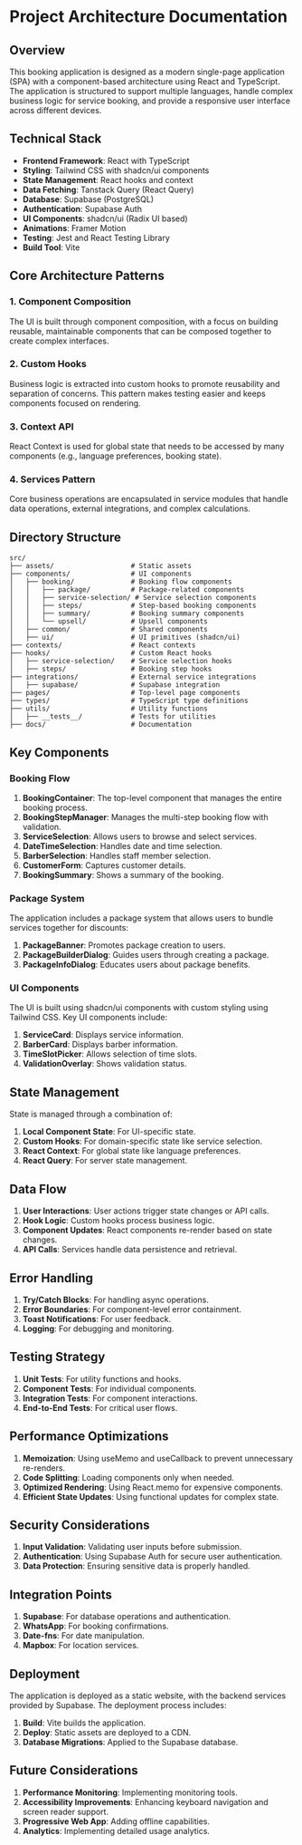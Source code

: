 
# Project Architecture Documentation

## Overview

This booking application is designed as a modern single-page application (SPA) with a component-based architecture using React and TypeScript. The application is structured to support multiple languages, handle complex business logic for service booking, and provide a responsive user interface across different devices.

## Technical Stack

- **Frontend Framework**: React with TypeScript
- **Styling**: Tailwind CSS with shadcn/ui components
- **State Management**: React hooks and context
- **Data Fetching**: Tanstack Query (React Query)
- **Database**: Supabase (PostgreSQL)
- **Authentication**: Supabase Auth
- **UI Components**: shadcn/ui (Radix UI based)
- **Animations**: Framer Motion
- **Testing**: Jest and React Testing Library
- **Build Tool**: Vite

## Core Architecture Patterns

### 1. Component Composition

The UI is built through component composition, with a focus on building reusable, maintainable components that can be composed together to create complex interfaces.

### 2. Custom Hooks

Business logic is extracted into custom hooks to promote reusability and separation of concerns. This pattern makes testing easier and keeps components focused on rendering.

### 3. Context API

React Context is used for global state that needs to be accessed by many components (e.g., language preferences, booking state).

### 4. Services Pattern

Core business operations are encapsulated in service modules that handle data operations, external integrations, and complex calculations.

## Directory Structure

```
src/
├── assets/                   # Static assets
├── components/               # UI components
│   ├── booking/              # Booking flow components
│   │   ├── package/          # Package-related components
│   │   ├── service-selection/ # Service selection components
│   │   ├── steps/            # Step-based booking components
│   │   ├── summary/          # Booking summary components
│   │   └── upsell/           # Upsell components
│   ├── common/               # Shared components
│   ├── ui/                   # UI primitives (shadcn/ui)
├── contexts/                 # React contexts
├── hooks/                    # Custom React hooks
│   ├── service-selection/    # Service selection hooks
│   ├── steps/                # Booking step hooks
├── integrations/             # External service integrations
│   ├── supabase/             # Supabase integration
├── pages/                    # Top-level page components
├── types/                    # TypeScript type definitions
├── utils/                    # Utility functions
│   ├── __tests__/            # Tests for utilities
├── docs/                     # Documentation
```

## Key Components

### Booking Flow

1. **BookingContainer**: The top-level component that manages the entire booking process.
2. **BookingStepManager**: Manages the multi-step booking flow with validation.
3. **ServiceSelection**: Allows users to browse and select services.
4. **DateTimeSelection**: Handles date and time selection.
5. **BarberSelection**: Handles staff member selection.
6. **CustomerForm**: Captures customer details.
7. **BookingSummary**: Shows a summary of the booking.

### Package System

The application includes a package system that allows users to bundle services together for discounts:

1. **PackageBanner**: Promotes package creation to users.
2. **PackageBuilderDialog**: Guides users through creating a package.
3. **PackageInfoDialog**: Educates users about package benefits.

### UI Components

The UI is built using shadcn/ui components with custom styling using Tailwind CSS. Key UI components include:

1. **ServiceCard**: Displays service information.
2. **BarberCard**: Displays barber information.
3. **TimeSlotPicker**: Allows selection of time slots.
4. **ValidationOverlay**: Shows validation status.

## State Management

State is managed through a combination of:

1. **Local Component State**: For UI-specific state.
2. **Custom Hooks**: For domain-specific state like service selection.
3. **React Context**: For global state like language preferences.
4. **React Query**: For server state management.

## Data Flow

1. **User Interactions**: User actions trigger state changes or API calls.
2. **Hook Logic**: Custom hooks process business logic.
3. **Component Updates**: React components re-render based on state changes.
4. **API Calls**: Services handle data persistence and retrieval.

## Error Handling

1. **Try/Catch Blocks**: For handling async operations.
2. **Error Boundaries**: For component-level error containment.
3. **Toast Notifications**: For user feedback.
4. **Logging**: For debugging and monitoring.

## Testing Strategy

1. **Unit Tests**: For utility functions and hooks.
2. **Component Tests**: For individual components.
3. **Integration Tests**: For component interactions.
4. **End-to-End Tests**: For critical user flows.

## Performance Optimizations

1. **Memoization**: Using useMemo and useCallback to prevent unnecessary re-renders.
2. **Code Splitting**: Loading components only when needed.
3. **Optimized Rendering**: Using React.memo for expensive components.
4. **Efficient State Updates**: Using functional updates for complex state.

## Security Considerations

1. **Input Validation**: Validating user inputs before submission.
2. **Authentication**: Using Supabase Auth for secure user authentication.
3. **Data Protection**: Ensuring sensitive data is properly handled.

## Integration Points

1. **Supabase**: For database operations and authentication.
2. **WhatsApp**: For booking confirmations.
3. **Date-fns**: For date manipulation.
4. **Mapbox**: For location services.

## Deployment

The application is deployed as a static website, with the backend services provided by Supabase. The deployment process includes:

1. **Build**: Vite builds the application.
2. **Deploy**: Static assets are deployed to a CDN.
3. **Database Migrations**: Applied to the Supabase database.

## Future Considerations

1. **Performance Monitoring**: Implementing monitoring tools.
2. **Accessibility Improvements**: Enhancing keyboard navigation and screen reader support.
3. **Progressive Web App**: Adding offline capabilities.
4. **Analytics**: Implementing detailed usage analytics.
